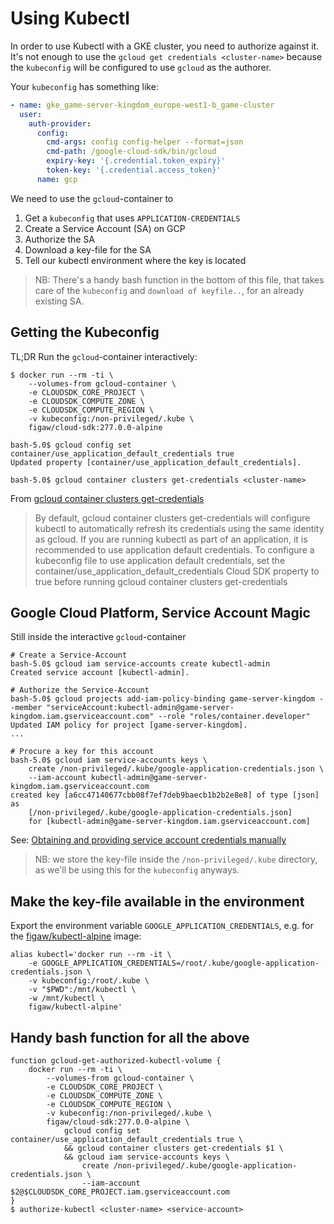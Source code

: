 # Using Kubectl

In order to use Kubectl with a GKE cluster, you need to authorize against it.
It's not enough to use the `gcloud get credentials <cluster-name>` because
the `kubeconfig` will be configured to use `gcloud` as the authorer.

Your `kubeconfig` has something like:

```yaml
- name: gke_game-server-kingdom_europe-west1-b_game-cluster
  user:
    auth-provider:
      config:
        cmd-args: config config-helper --format=json
        cmd-path: /google-cloud-sdk/bin/gcloud
        expiry-key: '{.credential.token_expiry}'
        token-key: '{.credential.access_token}'
      name: gcp
```

We need to use the `gcloud`-container to

1. Get a `kubeconfig` that uses `APPLICATION-CREDENTIALS`
1. Create a Service Account (SA) on GCP
1. Authorize the SA
1. Download a key-file for the SA
1. Tell our kubectl environment where the key is located

> NB: There's a handy bash function in the bottom of this file,
> that takes care of the `kubeconfig` and `download of keyfile..`,
> for an already existing SA.

## Getting the Kubeconfig

TL;DR Run the `gcloud`-container interactively:

```shell
$ docker run --rm -ti \
    --volumes-from gcloud-container \
    -e CLOUDSDK_CORE_PROJECT \
    -e CLOUDSDK_COMPUTE_ZONE \
    -e CLOUDSDK_COMPUTE_REGION \
    -v kubeconfig:/non-privileged/.kube \
    figaw/cloud-sdk:277.0.0-alpine

bash-5.0$ gcloud config set container/use_application_default_credentials true
Updated property [container/use_application_default_credentials].

bash-5.0$ gcloud container clusters get-credentials <cluster-name>
```

From [gcloud container clusters get-credentials](https://cloud.google.com/sdk/gcloud/reference/container/clusters/get-credentials)

> By default, gcloud container clusters get-credentials will configure kubectl to automatically refresh its credentials using the same identity as gcloud. If you are running kubectl as part of an application, it is recommended to use application default credentials. To configure a kubeconfig file to use application default credentials, set the container/use_application_default_credentials Cloud SDK property to true before running gcloud container clusters get-credentials

## Google Cloud Platform, Service Account Magic

Still inside the interactive `gcloud`-container

```shell
# Create a Service-Account
bash-5.0$ gcloud iam service-accounts create kubectl-admin
Created service account [kubectl-admin].

# Authorize the Service-Account
bash-5.0$ gcloud projects add-iam-policy-binding game-server-kingdom --member "serviceAccount:kubectl-admin@game-server-kingdom.iam.gserviceaccount.com" --role "roles/container.developer"
Updated IAM policy for project [game-server-kingdom].
...

# Procure a key for this account
bash-5.0$ gcloud iam service-accounts keys \
    create /non-privileged/.kube/google-application-credentials.json \
    --iam-account kubectl-admin@game-server-kingdom.iam.gserviceaccount.com
created key [a6cc47140677cbb08f7ef7deb9baecb1b2b2e8e8] of type [json] as
    [/non-privileged/.kube/google-application-credentials.json]
    for [kubectl-admin@game-server-kingdom.iam.gserviceaccount.com]
```

See: [Obtaining and providing service account credentials manually](https://cloud.google.com/docs/authentication/production#obtaining_and_providing_service_account_credentials_manually)

> NB: we store the key-file inside the `/non-privileged/.kube` directory,
> as we'll be using this for the `kubeconfig` anyways.

## Make the key-file available in the environment

Export the environment variable `GOOGLE_APPLICATION_CREDENTIALS`,
e.g. for the
[figaw/kubectl-alpine](https://github.com/figaw/kubectl-alpine) image:

```shell
alias kubectl='docker run --rm -it \
    -e GOOGLE_APPLICATION_CREDENTIALS=/root/.kube/google-application-credentials.json \
    -v kubeconfig:/root/.kube \
    -v "$PWD":/mnt/kubectl \
    -w /mnt/kubectl \
    figaw/kubectl-alpine'
```

## Handy bash function for all the above

```shell
function gcloud-get-authorized-kubectl-volume {
    docker run --rm -ti \
        --volumes-from gcloud-container \
        -e CLOUDSDK_CORE_PROJECT \
        -e CLOUDSDK_COMPUTE_ZONE \
        -e CLOUDSDK_COMPUTE_REGION \
        -v kubeconfig:/non-privileged/.kube \
        figaw/cloud-sdk:277.0.0-alpine \
            gcloud config set container/use_application_default_credentials true \
            && gcloud container clusters get-credentials $1 \
            && gcloud iam service-accounts keys \
                create /non-privileged/.kube/google-application-credentials.json \
                --iam-account $2@$CLOUDSDK_CORE_PROJECT.iam.gserviceaccount.com
}
$ authorize-kubectl <cluster-name> <service-account>
```
